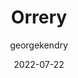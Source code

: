 ---
layout: game
title:  "Orrery"
type: "Game Development Blog"
color: "background-color: seagreen"
summary: "A solar system orrery simulation demonstrating orbital mechanics."
author: georgekendry
date: '2022-07-22'
category: ['game-development']
thumbnail:
keywords: C#, Unity, simulation, project
permalink: /games/orrery/
usemathjax: true
genre: ['C#', 'Unity',]
browser_playable: true
hidden: true
heading: "A solar system simulation"
icon: 
showreel: /assets/img/orrery_showreel.mp4
itch: https://georgekendry.itch.io/orrery
isgameembed: true
gameembed: https://itch.io/embed-upload/8554238
status: "Complete"
projecttype: "Game Jam"
languagesused: ['C#']
tools: ['Unity']
roles: ['Programming']
credits: ['George Kendry']
screenshots: true
---